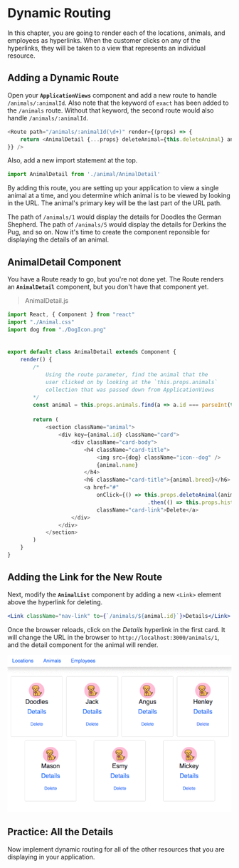# Dynamic Routing

In this chapter, you are going to render each of the locations, animals, and employees as hyperlinks. When the customer clicks on any of the hyperlinks, they will be taken to a view that represents an individual resource.

## Adding a Dynamic Route

Open your **`ApplicationViews`** component and add a new route to handle `/animals/:animalId`. Also note that the keyword of `exact` has been added to the `/animals` route. Without that keyword, the second route would also handle `/animals/:animalId`.

```js
<Route path="/animals/:animalId(\d+)" render={(props) => {
    return <AnimalDetail {...props} deleteAnimal={this.deleteAnimal} animals={this.state.animals} />
}} />
```

Also, add a new import statement at the top.

```js
import AnimalDetail from './animal/AnimalDetail'
```

By adding this route, you are setting up your application to view a single animal at a time, and you determine which animal is to be viewed by looking in the URL. The animal's primary key will be the last part of the URL path.

The path of `/animals/1` would display the details for Doodles the German Shepherd. The path of `/animals/5` would display the details for Derkins the Pug, and so on. Now it's time to create the component reponsible for displaying the details of an animal.

## AnimalDetail Component

You have a Route ready to go, but you're not done yet. The Route renders an **`AnimalDetail`** component, but you don't have that component yet.

> AnimalDetail.js

```js
import React, { Component } from "react"
import "./Animal.css"
import dog from "./DogIcon.png"


export default class AnimalDetail extends Component {
    render() {
        /*
            Using the route parameter, find the animal that the
            user clicked on by looking at the `this.props.animals`
            collection that was passed down from ApplicationViews
        */
        const animal = this.props.animals.find(a => a.id === parseInt(this.props.match.params.animalId)) || {}

        return (
            <section className="animal">
                <div key={animal.id} className="card">
                    <div className="card-body">
                        <h4 className="card-title">
                            <img src={dog} className="icon--dog" />
                            {animal.name}
                        </h4>
                        <h6 className="card-title">{animal.breed}</h6>
                        <a href="#"
                            onClick={() => this.props.deleteAnimal(animal.id)
                                            .then(() => this.props.history.push("/animals"))}
                            className="card-link">Delete</a>
                    </div>
                </div>
            </section>
        )
    }
}
```

## Adding the Link for the New Route

Next, modify the **`AnimalList`** component by adding a new `<Link>` element above the hyperlink for deleting.

```jsx
<Link className="nav-link" to={`/animals/${animal.id}`}>Details</Link>
```

Once the browser reloads, click on the _Details_ hyperlink in the first card. It will change the URL in the browser to `http://localhost:3000/animals/1`, and the detail component for the animal will render.

![animated image showing dynamic routing in action](./images/pZks6gwfvK.gif)

## Practice: All the Details

Now implement dynamic routing for all of the other resources that you are displaying in your application.
